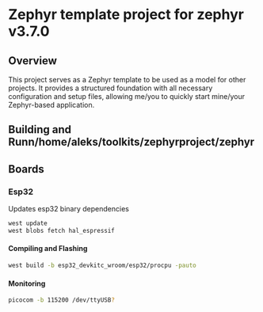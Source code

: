# Zephyr template project for zephyr v3.7.0

## Overview
This project serves as a Zephyr template to be used as a model for other projects. It provides a structured foundation with all necessary configuration and setup files, allowing me/you to quickly start mine/your Zephyr-based application.

## Building and Runn/home/aleks/toolkits/zephyrproject/zephyr


## Boards


### Esp32 
Updates esp32 binary dependencies
```sh
west update
west blobs fetch hal_espressif
```

#### Compiling and Flashing

```sh
west build -b esp32_devkitc_wroom/esp32/procpu -pauto
```

#### Monitoring
```sh
picocom -b 115200 /dev/ttyUSB?
```


